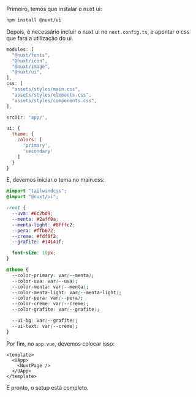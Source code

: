 Primeiro, temos que instalar o nuxt ui:
```sh
npm install @nuxt/ui
```

Depois, é necessário incluir o nuxt ui no `nuxt.config.ts`, e apontar o css que fará a utilização do ui.
```js
modules: [
  "@nuxt/fonts", 
  "@nuxt/icon", 
  "@nuxt/image",
  "@nuxt/ui",
],
css: [
  "assets/styles/main.css",
  "assets/styles/elements.css",
  "assets/styles/components.css",
],

srcDir: 'app/',

ui: {
  theme: {
    colors: [
      'primary',
      'secondary'
    ]
  }
}
```

E, devemos iniciar o tema no main.css:
```css
@import "tailwindcss";
@import "@nuxt/ui";

:root {
  --uva: #6c2bd9;
  --menta: #2aff8a;
  --menta-light: #8fffc2;
  --pera: #ffb672;
  --creme: #fdf8f2;
  --grafite: #14141f;

  font-size: 10px;
}

@theme {
  --color-primary: var(--menta);
  --color-uva: var(--uva);
  --color-menta: var(--menta);
  --color-menta-light: var(--menta-light);
  --color-pera: var(--pera);
  --color-creme: var(--creme);
  --color-grafite: var(--grafite);

  --ui-bg: var(--grafite);
  --ui-text: var(--creme);
}

```

Por fim, no `app.vue`, devemos colocar isso:
```vue
<template>
  <UApp>
    <NuxtPage />
  </UApp>
</template>
```

E pronto, o setup está completo.